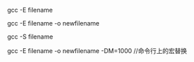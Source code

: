 gcc -E filename


gcc -E filename -o newfilename


gcc -S filename

gcc -E filename -o newfilename -DM=1000   //命令行上的宏替换
